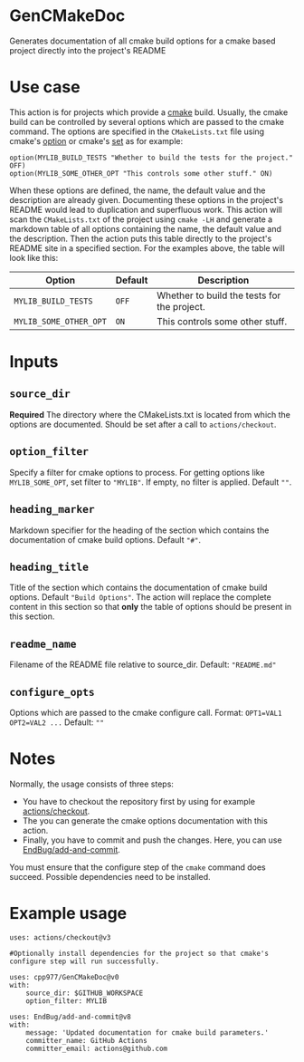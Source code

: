 # GenCMakeDoc
Generates documentation of all cmake build options for a cmake based project directly into the project's README

# Use case
This action is for projects which provide a [cmake](https://cmake.org/) build.
Usually, the cmake build can be controlled by several options which are passed to the cmake command.
The options are specified in the `CMakeLists.txt` file using cmake's [option](https://cmake.org/cmake/help/latest/command/option.html) or cmake's [set](https://cmake.org/cmake/help/latest/command/set.html) as for example:
```
option(MYLIB_BUILD_TESTS "Whether to build the tests for the project." OFF)
option(MYLIB_SOME_OTHER_OPT "This controls some other stuff." ON)
```
When these options are defined, the name, the default value and the description are already given.
Documenting these options in the project's README would lead to duplication and superfluous work.
This action will scan the `CMakeLists.txt` of the project using `cmake -LH` and generate a markdown table of all options containing the name, the default value and the description.
Then the action puts this table directly to the project's README site in a specified section.
For the examples above, the table will look like this:

| Option | Default | Description |
| --- | --- | --- |
| `MYLIB_BUILD_TESTS` | `OFF` | Whether to build the tests for the project. |
| `MYLIB_SOME_OTHER_OPT` | `ON` | This controls some other stuff. |

# Inputs
## `source_dir`
**Required** The directory where the CMakeLists.txt is located from which the options are documented. Should be set after a call to `actions/checkout`.

## `option_filter`
Specify a filter for cmake options to process. For getting options like `MYLIB_SOME_OPT`, set filter to `"MYLIB"`. If empty, no filter is applied. Default `""`.

## `heading_marker`
Markdown specifier for the heading of the section which contains the documentation of cmake build options. Default `"#"`.

## `heading_title`
Title of the section which contains the documentation of cmake build options. Default `"Build Options"`.
The action will replace the complete content in this section so that **only** the table of options should be present in this section.

## `readme_name`
Filename of the README file relative to source_dir. Default: `"README.md"`

## `configure_opts`
Options which are passed to the cmake configure call. Format: `OPT1=VAL1 OPT2=VAL2 ...` Default: `""`

# Notes
Normally, the usage consists of three steps:
- You have to checkout the repository first by using for example [actions/checkout](https://github.com/marketplace/actions/checkout).
- The you can generate the cmake options documentation with this action.
- Finally, you have to commit and push the changes. Here, you can use [EndBug/add-and-commit](https://github.com/marketplace/actions/add-commit).

You must ensure that the configure step of the `cmake` command does succeed. Possible dependencies need to be installed.

# Example usage
```
uses: actions/checkout@v3

#Optionally install dependencies for the project so that cmake's configure step will run successfully.

uses: cpp977/GenCMakeDoc@v0
with:
    source_dir: $GITHUB_WORKSPACE
    option_filter: MYLIB
    
uses: EndBug/add-and-commit@v8
with:
    message: 'Updated documentation for cmake build parameters.'
    committer_name: GitHub Actions
    committer_email: actions@github.com
```
